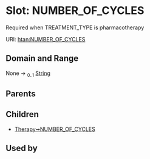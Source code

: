 
# Slot: NUMBER_OF_CYCLES

Required when TREATMENT_TYPE is pharmacotherapy

URI: [htan:NUMBER_OF_CYCLES](https://w3id.org/htan/NUMBER_OF_CYCLES)


## Domain and Range

None &#8594;  <sub>0..1</sub> [String](types/String.md)

## Parents


## Children

 *  [Therapy➞NUMBER_OF_CYCLES](Therapy_NUMBER_OF_CYCLES.md)

## Used by

